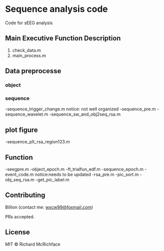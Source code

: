 # Sequence analysis code

Code for sEEG analysis

## Main Executive Function Description
1. check_data.m
2. main_process.m


## Data preprocesse
### object

### sequence
-sequence_trigger_change.m  notice: not well organized
-sequence_pre.m
-sequence_wavelet.m
-sequence_sw_and_obj2seq_rsa.m

## plot figure
-sequence_plt_rsa_region123.m


## Function
-seegpre.m 
-object_epoch.m
-ft_trialfun_edf.m
-sequence_epoch.m
-event_code.m   notice:needs to be updated
-rsa_pre.m 
-pic_sort.m 
-obj_seq_rsa.m
-get_pic_label.m


## Contributing

Billion (contact me: wxcw99@foxmail.com)
 
PRs accepted.

## License

MIT © Richard McRichface
